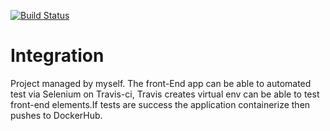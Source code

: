 [![Build Status](https://travis-ci.com/alhas/SBAT_BA_LI_NK_NBK_FINAL.svg?token=pe4gsPt5KoBSP2e6XYwo&branch=main)](https://travis-ci.com/alhas/SBAT_BA_LI_NK_NBK_FINAL)

# Integration
Project managed by myself. The front-End app can be able to automated test via Selenium on Travis-ci, Travis creates virtual env can be able to test front-end elements.If tests are success the application containerize then pushes to DockerHub.

